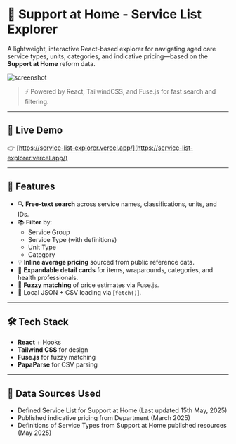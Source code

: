 # 🧭 Support at Home - Service List Explorer

A lightweight, interactive React-based explorer for navigating aged care service types, units, categories, and indicative pricing—based on the **Support at Home** reform data.

![screenshot](https://github.com/viklas/service-list-explorer/assets/banner-placeholder.png)

> ⚡ Powered by React, TailwindCSS, and Fuse.js for fast search and filtering.

---

## 🔗 Live Demo

👉 [https://service-list-explorer.vercel.app/](https://service-list-explorer.vercel.app/)

---

## 🚀 Features

- 🔍 **Free-text search** across service names, classifications, units, and IDs.
- 📚 **Filter** by:
  - Service Group
  - Service Type (with definitions)
  - Unit Type
  - Category
- 💡 **Inline average pricing** sourced from public reference data.
- 🧾 **Expandable detail cards** for items, wraparounds, categories, and health professionals.
- 🧠 **Fuzzy matching** of price estimates via Fuse.js.
- 📂 Local JSON + CSV loading via [`fetch()`].

---

## 🛠️ Tech Stack

- **React** + Hooks
- **Tailwind CSS** for design
- **Fuse.js** for fuzzy matching
- **PapaParse** for CSV parsing

---

## 📁 Data Sources Used
- Defined Service List for Support at Home (Last updated 15th May, 2025)
- Published indicative pricing from Department (March 2025)
- Definitions of Service Types from Support at Home published resources (May 2025)
